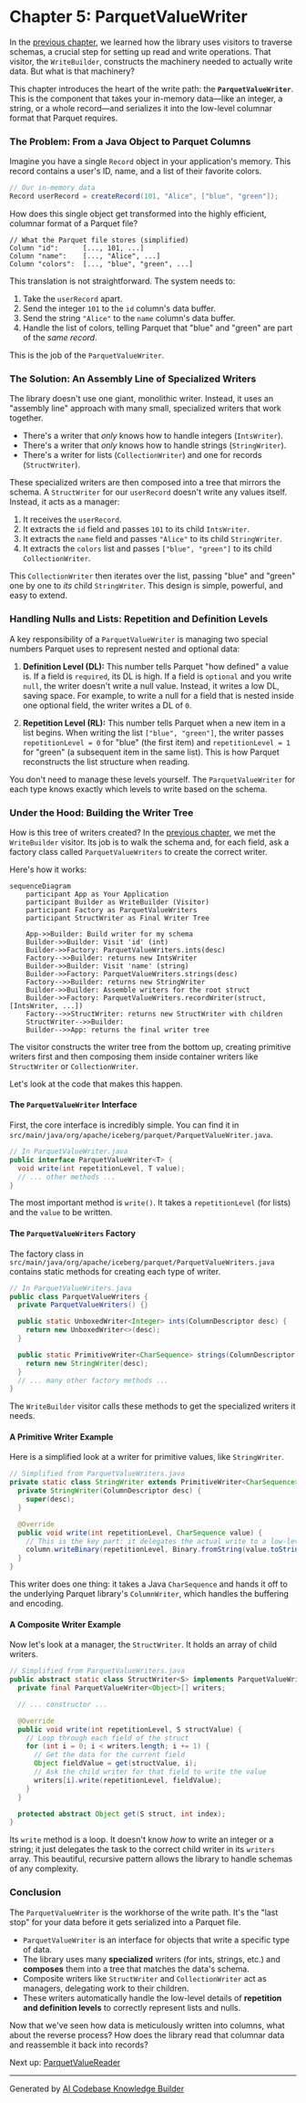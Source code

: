 # Chapter 5: ParquetValueWriter

In the [previous chapter](04_schema_traversal__visitors__.md), we learned how the library uses visitors to traverse schemas, a crucial step for setting up read and write operations. That visitor, the `WriteBuilder`, constructs the machinery needed to actually write data. But what is that machinery?

This chapter introduces the heart of the write path: the **`ParquetValueWriter`**. This is the component that takes your in-memory data—like an integer, a string, or a whole record—and serializes it into the low-level columnar format that Parquet requires.

### The Problem: From a Java Object to Parquet Columns

Imagine you have a single `Record` object in your application's memory. This record contains a user's ID, name, and a list of their favorite colors.

```java
// Our in-memory data
Record userRecord = createRecord(101, "Alice", ["blue", "green"]);
```

How does this single object get transformed into the highly efficient, columnar format of a Parquet file?

```
// What the Parquet file stores (simplified)
Column "id":      [..., 101, ...]
Column "name":    [..., "Alice", ...]
Column "colors":  [..., "blue", "green", ...]
```

This translation is not straightforward. The system needs to:
1.  Take the `userRecord` apart.
2.  Send the integer `101` to the `id` column's data buffer.
3.  Send the string `"Alice"` to the `name` column's data buffer.
4.  Handle the list of colors, telling Parquet that "blue" and "green" are part of the *same record*.

This is the job of the `ParquetValueWriter`.

### The Solution: An Assembly Line of Specialized Writers

The library doesn't use one giant, monolithic writer. Instead, it uses an "assembly line" approach with many small, specialized writers that work together.

*   There's a writer that *only* knows how to handle integers (`IntsWriter`).
*   There's a writer that *only* knows how to handle strings (`StringWriter`).
*   There's a writer for lists (`CollectionWriter`) and one for records (`StructWriter`).

These specialized writers are then composed into a tree that mirrors the schema. A `StructWriter` for our `userRecord` doesn't write any values itself. Instead, it acts as a manager:
1.  It receives the `userRecord`.
2.  It extracts the `id` field and passes `101` to its child `IntsWriter`.
3.  It extracts the `name` field and passes `"Alice"` to its child `StringWriter`.
4.  It extracts the `colors` list and passes `["blue", "green"]` to its child `CollectionWriter`.

This `CollectionWriter` then iterates over the list, passing "blue" and "green" one by one to *its* child `StringWriter`. This design is simple, powerful, and easy to extend.

### Handling Nulls and Lists: Repetition and Definition Levels

A key responsibility of a `ParquetValueWriter` is managing two special numbers Parquet uses to represent nested and optional data:

1.  **Definition Level (DL):** This number tells Parquet "how defined" a value is. If a field is `required`, its DL is high. If a field is `optional` and you write `null`, the writer doesn't write a null value. Instead, it writes a low DL, saving space. For example, to write a null for a field that is nested inside one optional field, the writer writes a DL of `0`.

2.  **Repetition Level (RL):** This number tells Parquet when a new item in a list begins. When writing the list `["blue", "green"]`, the writer passes `repetitionLevel = 0` for "blue" (the first item) and `repetitionLevel = 1` for "green" (a subsequent item in the same list). This is how Parquet reconstructs the list structure when reading.

You don't need to manage these levels yourself. The `ParquetValueWriter` for each type knows exactly which levels to write based on the schema.

### Under the Hood: Building the Writer Tree

How is this tree of writers created? In the [previous chapter](04_schema_traversal__visitors__.md), we met the `WriteBuilder` visitor. Its job is to walk the schema and, for each field, ask a factory class called `ParquetValueWriters` to create the correct writer.

Here's how it works:

```mermaid
sequenceDiagram
    participant App as Your Application
    participant Builder as WriteBuilder (Visitor)
    participant Factory as ParquetValueWriters
    participant StructWriter as Final Writer Tree

    App->>Builder: Build writer for my schema
    Builder->>Builder: Visit 'id' (int)
    Builder->>Factory: ParquetValueWriters.ints(desc)
    Factory-->>Builder: returns new IntsWriter
    Builder->>Builder: Visit 'name' (string)
    Builder->>Factory: ParquetValueWriters.strings(desc)
    Factory-->>Builder: returns new StringWriter
    Builder->>Builder: Assemble writers for the root struct
    Builder->>Factory: ParquetValueWriters.recordWriter(struct, [IntsWriter, ...])
    Factory-->>StructWriter: returns new StructWriter with children
    StructWriter-->>Builder:
    Builder-->>App: returns the final writer tree
```

The visitor constructs the writer tree from the bottom up, creating primitive writers first and then composing them inside container writers like `StructWriter` or `CollectionWriter`.

Let's look at the code that makes this happen.

#### The `ParquetValueWriter` Interface

First, the core interface is incredibly simple. You can find it in `src/main/java/org/apache/iceberg/parquet/ParquetValueWriter.java`.

```java
// In ParquetValueWriter.java
public interface ParquetValueWriter<T> {
  void write(int repetitionLevel, T value);
  // ... other methods ...
}
```

The most important method is `write()`. It takes a `repetitionLevel` (for lists) and the `value` to be written.

#### The `ParquetValueWriters` Factory

The factory class in `src/main/java/org/apache/iceberg/parquet/ParquetValueWriters.java` contains static methods for creating each type of writer.

```java
// In ParquetValueWriters.java
public class ParquetValueWriters {
  private ParquetValueWriters() {}

  public static UnboxedWriter<Integer> ints(ColumnDescriptor desc) {
    return new UnboxedWriter<>(desc);
  }

  public static PrimitiveWriter<CharSequence> strings(ColumnDescriptor desc) {
    return new StringWriter(desc);
  }
  // ... many other factory methods ...
}
```
The `WriteBuilder` visitor calls these methods to get the specialized writers it needs.

#### A Primitive Writer Example

Here is a simplified look at a writer for primitive values, like `StringWriter`.

```java
// Simplified from ParquetValueWriters.java
private static class StringWriter extends PrimitiveWriter<CharSequence> {
  private StringWriter(ColumnDescriptor desc) {
    super(desc);
  }

  @Override
  public void write(int repetitionLevel, CharSequence value) {
    // This is the key part: it delegates the actual write to a low-level ColumnWriter
    column.writeBinary(repetitionLevel, Binary.fromString(value.toString()));
  }
}
```
This writer does one thing: it takes a Java `CharSequence` and hands it off to the underlying Parquet library's `ColumnWriter`, which handles the buffering and encoding.

#### A Composite Writer Example

Now let's look at a manager, the `StructWriter`. It holds an array of child writers.

```java
// Simplified from ParquetValueWriters.java
public abstract static class StructWriter<S> implements ParquetValueWriter<S> {
  private final ParquetValueWriter<Object>[] writers;

  // ... constructor ...

  @Override
  public void write(int repetitionLevel, S structValue) {
    // Loop through each field of the struct
    for (int i = 0; i < writers.length; i += 1) {
      // Get the data for the current field
      Object fieldValue = get(structValue, i);
      // Ask the child writer for that field to write the value
      writers[i].write(repetitionLevel, fieldValue);
    }
  }

  protected abstract Object get(S struct, int index);
}
```
Its `write` method is a loop. It doesn't know *how* to write an integer or a string; it just delegates the task to the correct child writer in its `writers` array. This beautiful, recursive pattern allows the library to handle schemas of any complexity.

### Conclusion

The `ParquetValueWriter` is the workhorse of the write path. It's the "last stop" for your data before it gets serialized into a Parquet file.

-   `ParquetValueWriter` is an interface for objects that write a specific type of data.
-   The library uses many **specialized** writers (for ints, strings, etc.) and **composes** them into a tree that matches the data's schema.
-   Composite writers like `StructWriter` and `CollectionWriter` act as managers, delegating work to their children.
-   These writers automatically handle the low-level details of **repetition and definition levels** to correctly represent lists and nulls.

Now that we've seen how data is meticulously written into columns, what about the reverse process? How does the library read that columnar data and reassemble it back into records?

Next up: [ParquetValueReader](06_parquetvaluereader_.md)

---

Generated by [AI Codebase Knowledge Builder](https://github.com/The-Pocket/Tutorial-Codebase-Knowledge)